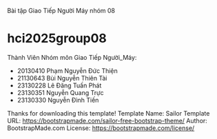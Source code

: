 Bài tập Giao Tiếp Người Máy nhóm 08

# hci2025group08

Thành Viên Nhóm môn Giao Tiếp Người_Máy:

- 20130410 Phạm Nguyễn Đức Thiện
- 21130643 Bùi Nguyễn Thiên Tài
- 23130228 Lê Đăng Tuấn Phát
- 23130351 Nguyễn Quang Trực
- 23130330 Nguyễn Đình Tiến

Thanks for downloading this template!
Template Name: Sailor
Template URL: https://bootstrapmade.com/sailor-free-bootstrap-theme/
Author: BootstrapMade.com
License: https://bootstrapmade.com/license/
